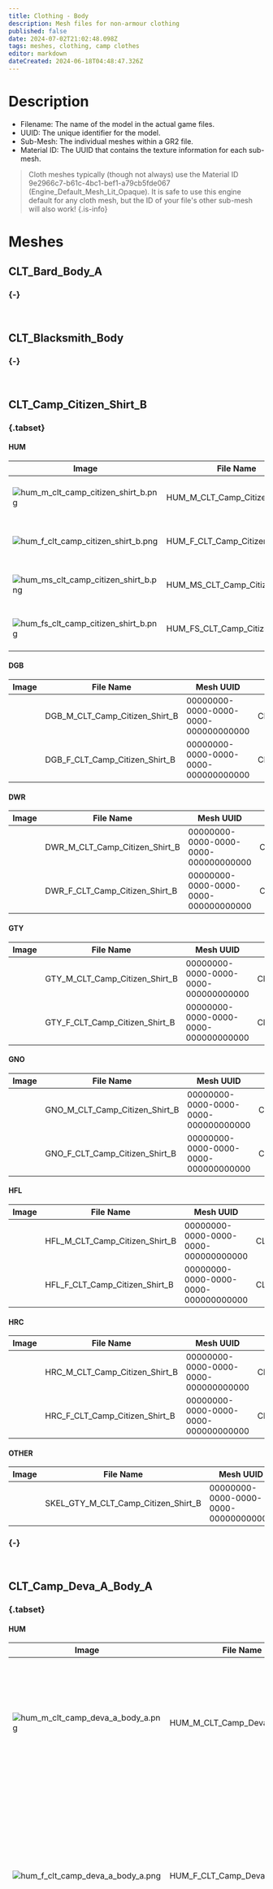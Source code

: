 ```yaml
---
title: Clothing - Body
description: Mesh files for non-armour clothing
published: false
date: 2024-07-02T21:02:48.098Z
tags: meshes, clothing, camp clothes
editor: markdown
dateCreated: 2024-06-18T04:48:47.326Z
---
```


<!--The CSS was initially set so I could override wiki.js's override of max-width, but I don't want it to potentially break. Setting to width allows it to scale down but will still stretch images with a limited height-->

# Description

-   Filename: The name of the model in the actual game files.
-   UUID: The unique identifier for the model.
-   Sub-Mesh: The individual meshes within a GR2 file.
-   Material ID: The UUID that contains the texture information for each sub-mesh.

> Cloth meshes typically (though not always) use the Material ID 9e2966c7-b61c-4bc1-bef1-a79cb5fde067 (Engine\_Default\_Mesh\_Lit\_Opaque). It is safe to use this engine default for any cloth mesh, but the ID of your file's other sub-mesh will also work!
{.is-info}



# Meshes

<div class="meshpage">

## CLT_Bard_Body_A

### {-}

<br>



## CLT_Blacksmith_Body

### {-}

<br>



## CLT_Camp_Citizen_Shirt_B
### {.tabset}

#### HUM<!--CLT_Camp_Citizen_Shirt_B-->
<table> 
      
  <thead>
    <th>Image</th>
    <th>File Name</th>
    <th>Mesh UUID</th>
    <th>Sub-Meshes</th>
    <th>Material ID</th>
	</thead>

  <!--HUM_M-->
  <tr>          
    <td><img src="/armour_meshes/clt_body/hum_m_clt_camp_citizen_shirt_b.png" alt="hum_m_clt_camp_citizen_shirt_b.png"/></td>
    <td>HUM_M_CLT_Camp_Citizen_Shirt_B</td>
    <td>00000000-0000-0000-0000-000000000000</td>
    <td>CLT_Camp_Citizen_Shirt_B_Mesh</td>
    <td>9617d11e-fb8e-1c80-46a0-015fdd86fc07</td>
  </tr>
  <!--HUM_F-->  
  <tr>          
    <td><img src="/armour_meshes/clt_body/hum_m_clt_camp_citizen_shirt_b.png" alt="hum_f_clt_camp_citizen_shirt_b.png"/></td>
    <td>HUM_F_CLT_Camp_Citizen_Shirt_B</td>
    <td>00000000-0000-0000-0000-000000000000</td>
    <td>CLT_Camp_Citizen_Shirt_B_Mesh</td>
    <td>9617d11e-fb8e-1c80-46a0-015fdd86fc07</td>
  </tr>
  <!--HUM_MS-->  
  <tr>          
    <td><img src="/armour_meshes/clt_body/hum_ms_clt_camp_citizen_shirt_b.png" alt="hum_ms_clt_camp_citizen_shirt_b.png"/></td>
    <td>HUM_MS_CLT_Camp_Citizen_Shirt_B</td>
    <td>00000000-0000-0000-0000-000000000000</td>
    <td>CLT_Camp_Citizen_Shirt_B_Mesh</td>
    <td>9617d11e-fb8e-1c80-46a0-015fdd86fc07</td>
  </tr>
  <!--HUM_FS--> 
  <tr>          
    <td><img src="/armour_meshes/clt_body/hum_m_clt_camp_citizen_shirt_b.png" alt="hum_fs_clt_camp_citizen_shirt_b.png"/></td>
    <td>HUM_FS_CLT_Camp_Citizen_Shirt_B</td>
    <td>00000000-0000-0000-0000-000000000000</td>
    <td>CLT_Camp_Citizen_Shirt_B_Mesh</td>
    <td>9617d11e-fb8e-1c80-46a0-015fdd86fc07</td>
  </tr>
    
</table>
             
#### DGB<!--CLT_Camp_Citizen_Shirt_B-->
<table> 
      
  <thead>
    <th>Image</th>
    <th>File Name</th>
    <th>Mesh UUID</th>
    <th>Sub-Meshes</th>
    <th>Material ID</th>
	</thead>

  <!--DGB_M-->
  <tr>          
    <td></td>
    <td>DGB_M_CLT_Camp_Citizen_Shirt_B</td>
    <td>00000000-0000-0000-0000-000000000000</td>
    <td>CLT_Camp_Citizen_Shirt_B_Mesh</td>
    <td>9617d11e-fb8e-1c80-46a0-015fdd86fc07</td>
  </tr>
  <!--DGB_F-->  
  <tr>          
    <td></td>
    <td>DGB_F_CLT_Camp_Citizen_Shirt_B</td>
    <td>00000000-0000-0000-0000-000000000000</td>
    <td>CLT_Camp_Citizen_Shirt_B_Mesh</td>
    <td>9617d11e-fb8e-1c80-46a0-015fdd86fc07</td>
  </tr>
</table>

#### DWR<!--CLT_Camp_Citizen_Shirt_B-->
<table> 
      
  <thead>
    <th>Image</th>
    <th>File Name</th>
    <th>Mesh UUID</th>
    <th>Sub-Meshes</th>
    <th>Material ID</th>
	</thead>

  <!--DWR_M-->
  <tr>          
    <td></td>
    <td>DWR_M_CLT_Camp_Citizen_Shirt_B</td>
    <td>00000000-0000-0000-0000-000000000000</td>
    <td>CLT_Camp_Citizen_Shirt_B_Mesh</td>
    <td>9617d11e-fb8e-1c80-46a0-015fdd86fc07</td>
  </tr>
  <!--DWR_F-->  
  <tr>          
    <td></td>
    <td>DWR_F_CLT_Camp_Citizen_Shirt_B</td>
    <td>00000000-0000-0000-0000-000000000000</td>
    <td>CLT_Camp_Citizen_Shirt_B_Mesh</td>
    <td>9617d11e-fb8e-1c80-46a0-015fdd86fc07</td>
  </tr>
</table>


#### GTY<!--CLT_Camp_Citizen_Shirt_B-->
<table> 
      
  <thead>
    <th>Image</th>
    <th>File Name</th>
    <th>Mesh UUID</th>
    <th>Sub-Meshes</th>
    <th>Material ID</th>
	</thead>

  <!--GTY_M-->
  <tr>          
    <td></td>
    <td>GTY_M_CLT_Camp_Citizen_Shirt_B</td>
    <td>00000000-0000-0000-0000-000000000000</td>
    <td>CLT_Camp_Citizen_Shirt_B_Mesh</td>
    <td>9617d11e-fb8e-1c80-46a0-015fdd86fc07</td>
  </tr>
  <!--GTY_F-->  
  <tr>          
    <td></td>
    <td>GTY_F_CLT_Camp_Citizen_Shirt_B</td>
    <td>00000000-0000-0000-0000-000000000000</td>
    <td>CLT_Camp_Citizen_Shirt_B_Mesh</td>
    <td>9617d11e-fb8e-1c80-46a0-015fdd86fc07</td>
  </tr>
</table>


#### GNO<!--CLT_Camp_Citizen_Shirt_B-->
<table> 
      
  <thead>
    <th>Image</th>
    <th>File Name</th>
    <th>Mesh UUID</th>
    <th>Sub-Meshes</th>
    <th>Material ID</th>
	</thead>

  <!--GNO_M-->
  <tr>          
    <td></td>
    <td>GNO_M_CLT_Camp_Citizen_Shirt_B</td>
    <td>00000000-0000-0000-0000-000000000000</td>
    <td>CLT_Camp_Citizen_Shirt_B_Mesh</td>
    <td>9617d11e-fb8e-1c80-46a0-015fdd86fc07</td>
  </tr>
  <!--GNO_F-->  
  <tr>          
    <td></td>
    <td>GNO_F_CLT_Camp_Citizen_Shirt_B</td>
    <td>00000000-0000-0000-0000-000000000000</td>
    <td>CLT_Camp_Citizen_Shirt_B_Mesh</td>
    <td>9617d11e-fb8e-1c80-46a0-015fdd86fc07</td>
  </tr>
</table>


#### HFL<!--CLT_Camp_Citizen_Shirt_B-->
<table> 
      
  <thead>
    <th>Image</th>
    <th>File Name</th>
    <th>Mesh UUID</th>
    <th>Sub-Meshes</th>
    <th>Material ID</th>
	</thead>

  <!--HFL_M-->
  <tr>          
    <td></td>
    <td>HFL_M_CLT_Camp_Citizen_Shirt_B</td>
    <td>00000000-0000-0000-0000-000000000000</td>
    <td>CLT_Camp_Citizen_Shirt_B_Mesh</td>
    <td>9617d11e-fb8e-1c80-46a0-015fdd86fc07</td>
  </tr>
  <!--HFL_F-->  
  <tr>          
    <td></td>
    <td>HFL_F_CLT_Camp_Citizen_Shirt_B</td>
    <td>00000000-0000-0000-0000-000000000000</td>
    <td>CLT_Camp_Citizen_Shirt_B_Mesh</td>
    <td>9617d11e-fb8e-1c80-46a0-015fdd86fc07</td>
  </tr>
</table>


#### HRC<!--CLT_Camp_Citizen_Shirt_B-->
<table> 
      
  <thead>
    <th>Image</th>
    <th>File Name</th>
    <th>Mesh UUID</th>
    <th>Sub-Meshes</th>
    <th>Material ID</th>
	</thead>

  <!--HRC_M-->
  <tr>          
    <td></td>
    <td>HRC_M_CLT_Camp_Citizen_Shirt_B</td>
    <td>00000000-0000-0000-0000-000000000000</td>
    <td>CLT_Camp_Citizen_Shirt_B_Mesh</td>
    <td>9617d11e-fb8e-1c80-46a0-015fdd86fc07</td>
  </tr>
  <!--HRC_F-->  
  <tr>          
    <td></td>
    <td>HRC_F_CLT_Camp_Citizen_Shirt_B</td>
    <td>00000000-0000-0000-0000-000000000000</td>
    <td>CLT_Camp_Citizen_Shirt_B_Mesh</td>
    <td>9617d11e-fb8e-1c80-46a0-015fdd86fc07</td>
  </tr>
</table>


#### OTHER<!--CLT_Camp_Citizen_Shirt_B SKEL_GTY_M-->
<table> 
      
  <thead>
    <th>Image</th>
    <th>File Name</th>
    <th>Mesh UUID</th>
    <th>Sub-Meshes</th>
    <th>Material ID</th>
	</thead>

  <!--SKEL_GTY_M-->
  <tr>          
    <td></td>
    <td>SKEL_GTY_M_CLT_Camp_Citizen_Shirt_B</td>
    <td>00000000-0000-0000-0000-000000000000</td>
    <td>CLT_Camp_Citizen_Shirt_B_Mesh</td>
    <td>9617d11e-fb8e-1c80-46a0-015fdd86fc07</td>
  </tr>
</table>

### {-}

<br>





## CLT_Camp_Deva_A_Body_A<!--4 rows each-->
  
### {.tabset}

#### HUM<!--CLT_Camp_Deva_A_Body_A-->
<table>
      
  <thead>
    <th>Image</th>
    <th>File Name</th>
    <th>Mesh UUID</th>
    <th>Sub-Meshes</th>
    <th>Material ID</th>
	</thead>
    
  <!--HUM_M-->
  <tr>          
    <td rowspan="3"><img src="/armour_meshes/clt_body/hum_m_clt_camp_deva_a_body_a.png" alt="hum_m_clt_camp_deva_a_body_a.png"/></td>
    <td rowspan="3">HUM_M_CLT_Camp_Deva_A_Body_A</td>
    <td rowspan="3">f9452932-ec9b-6448-09d3-f8accdb45cec</td>
    <td>Camp_Deva_A_Footwear_high_Mesh</td>
    <td>cd7f6edd-729c-c2ec-6ba4-738910c5ffd9</td>
  </tr>
  <tr>          
		<!--image cont-->
    <!--filename cont-->
    <!--uuid cont-->
    <td>CLT_Camp_Deva_A_Bracers_Mesh</td>
    <td>2c53a57f-e7ed-dac7-eb36-a6b48e07bdbc</td>
  </tr>
  <tr>          
		<!--image cont-->
    <!--filename cont-->
    <!--uuid cont-->
    <td>CLT_Camp_Deva_A_Body_Mesh</td>
    <td>77f48081-3725-0fa5-c151-a1281853a1c0</td>
  </tr>

  
  
  <!--HUM_F-->
  <tr>          
    <td rowspan="4"><img src="/armour_meshes/clt_body/hum_f_clt_camp_deva_a_body_a.png" alt="hum_f_clt_camp_deva_a_body_a.png"/></td>
    <td rowspan="4">HUM_F_CLT_Camp_Deva_A_Body_A</td>
    <td rowspan="4">dc75dded-74b2-1b63-5ed4-8cfaacbaf80a</td>
    <td>ARM_Nightsong_A_Body_Mesh</td>
    <td>ed07cfa8-6e5b-ff91-9151-849c3311cd60</td>
  </tr>
  <tr>          
		<!--image cont-->
    <!--filename cont-->
    <!--uuid cont-->
    <td>CLT_Camp_Deva_A_Bracers_Mesh</td>
    <td>2c53a57f-e7ed-dac7-eb36-a6b48e07bdbc</td>
  </tr>
  <tr>          
		<!--image cont-->
    <!--filename cont-->
    <!--uuid cont-->
    <td>Camp_Deva_A_Footwear_high_Mesh</td>
    <td>cd7f6edd-729c-c2ec-6ba4-738910c5ffd9</td>
  </tr>
  <tr>          
		<!--image cont-->
    <!--filename cont-->
    <!--uuid cont-->
    <td>CLT_Camp_Deva_A_Body_Mesh</td>
    <td>77f48081-3725-0fa5-c151-a1281853a1c0</td>
  </tr>

  
  <!--HUM_MS-->
  <tr>          
    <td rowspan="3"><img src="/armour_meshes/clt_body/hum_ms_clt_camp_deva_a_body_a.png" alt="hum_ms_clt_camp_deva_a_body_a.png"/></td>
    <td rowspan="3">HUM_MS_CLT_Camp_Deva_A_Body_A</td>
    <td rowspan="3">bc01b379-37bf-0433-609b-27511beb8142</td>
    <td>Camp_Deva_A_Footwear_high_Mesh</td>
    <td>cd7f6edd-729c-c2ec-6ba4-738910c5ffd9</td>
  </tr>
  <tr>          
		<!--image cont-->
    <!--filename cont-->
    <!--uuid cont-->
    <td>CLT_Camp_Deva_A_Bracers_Mesh</td>
    <td>2c53a57f-e7ed-dac7-eb36-a6b48e07bdbc</td>
  </tr>
  <tr>          
		<!--image cont-->
    <!--filename cont-->
    <!--uuid cont-->
    <td>CLT_Camp_Deva_A_Body_Mesh</td>
    <td>77f48081-3725-0fa5-c151-a1281853a1c0</td>
  </tr>

  
  
  <!--HUM_FS-->
  <tr>          
    <td rowspan="4"><img src="/armour_meshes/clt_body/hum_fs_clt_camp_deva_a_body_a.png" alt="hum_fs_clt_camp_deva_a_body_a.png"/></td>
    <td rowspan="4">HUM_FS_CLT_Camp_Deva_A_Body_A</td>
    <td rowspan="4">6ab5bb28-e639-3580-038b-8d43a85487de</td>
    <td>ARM_Nightsong_A_Body_Mesh</td>
    <td>ed07cfa8-6e5b-ff91-9151-849c3311cd60</td>
  </tr>
  <tr>          
		<!--image cont-->
    <!--filename cont-->
    <!--uuid cont-->
    <td>CLT_Camp_Deva_A_Bracers_Mesh</td>
    <td>2c53a57f-e7ed-dac7-eb36-a6b48e07bdbc</td>
  </tr>
  <tr>          
		<!--image cont-->
    <!--filename cont-->
    <!--uuid cont-->
    <td>Camp_Deva_A_Footwear_high_Mesh</td>
    <td>cd7f6edd-729c-c2ec-6ba4-738910c5ffd9</td>
  </tr>
  <tr>          
		<!--image cont-->
    <!--filename cont-->
    <!--uuid cont-->
    <td>CLT_Camp_Deva_A_Body_Mesh</td>
    <td>77f48081-3725-0fa5-c151-a1281853a1c0</td>
  </tr>


</table>

#### DGB<!--CLT_Camp_Deva_A_Body_A-->
<table>
      
  <thead>
    <th>Image</th>
    <th>File Name</th>
    <th>Mesh UUID</th>
    <th>Sub-Meshes</th>
    <th>Material ID</th>
	</thead>
        
  <!--DGB_M-->
  <tr>          
    <td rowspan="3"><img src="/armour_meshes/clt_body/dgb_f_clt_camp_deva_a_body_a.png" alt="dgb_f_clt_camp_deva_a_body_a.png"/></td>
    <td rowspan="3">DGB_M_CLT_Camp_Deva_A_Body_A</td>
    <td rowspan="3">00000000-0000-0000-0000-000000000000</td>
    <td>Camp_Deva_A_Footwear_high_Mesh</td>
    <td>cd7f6edd-729c-c2ec-6ba4-738910c5ffd9</td>
  </tr>
  <tr>          
		<!--image cont-->
    <!--filename cont-->
    <!--uuid cont-->
    <td>CLT_Camp_Deva_A_Bracers_Mesh</td>
    <td>2c53a57f-e7ed-dac7-eb36-a6b48e07bdbc</td>
  </tr>
  <tr>          
		<!--image cont-->
    <!--filename cont-->
    <!--uuid cont-->
    <td>CLT_Camp_Deva_A_Body_Mesh</td>
    <td>77f48081-3725-0fa5-c151-a1281853a1c0</td>
  </tr>
  
  <!--DGB_F-->
  <tr>          
    <td rowspan="3"><img src="/armour_meshes/clt_body/dgb_f_clt_camp_deva_a_body_a.png" alt="dgb_f_clt_camp_deva_a_body_a.png"/></td>
    <td rowspan="3">DGB_F_CLT_Camp_Deva_A_Body_A</td>
    <td rowspan="3">00000000-0000-0000-0000-000000000000</td>
    <td>Camp_Deva_A_Footwear_high_Mesh</td>
    <td>cd7f6edd-729c-c2ec-6ba4-738910c5ffd9</td>
  </tr>
  <tr>          
		<!--image cont-->
    <!--filename cont-->
    <!--uuid cont-->
    <td>CLT_Camp_Deva_A_Bracers_Mesh</td>
    <td>2c53a57f-e7ed-dac7-eb36-a6b48e07bdbc</td>
  </tr>
  <tr>          
		<!--image cont-->
    <!--filename cont-->
    <!--uuid cont-->
    <td>CLT_Camp_Deva_A_Body_Mesh</td>
    <td>77f48081-3725-0fa5-c151-a1281853a1c0</td>
  </tr>
  
  
</table>

#### DWR<!--CLT_Camp_Deva_A_Body_A-->
<table>
      
  <thead>
    <th>Image</th>
    <th>File Name</th>
    <th>Mesh UUID</th>
    <th>Sub-Meshes</th>
    <th>Material ID</th>
	</thead>
    
  <!--DWR_M-->
  <tr>          
    <td rowspan="3"><img src="/armour_meshes/clt_body/dwr_m_clt_camp_deva_a_body_a.png" alt="dwr_m_clt_camp_deva_a_body_a.png"/></td>
    <td rowspan="3">DWR_M_CLT_Camp_Deva_A_Body_A</td>
    <td rowspan="3">00000000-0000-0000-0000-000000000000</td>
    <td>Camp_Deva_A_Footwear_high_Mesh</td>
    <td>cd7f6edd-729c-c2ec-6ba4-738910c5ffd9</td>
  </tr>
  <tr>          
		<!--image cont-->
    <!--filename cont-->
    <!--uuid cont-->
    <td>CLT_Camp_Deva_A_Bracers_Mesh</td>
    <td>2c53a57f-e7ed-dac7-eb36-a6b48e07bdbc</td>
  </tr>
  <tr>          
		<!--image cont-->
    <!--filename cont-->
    <!--uuid cont-->
    <td>CLT_Camp_Deva_A_Body_Mesh</td>
    <td>77f48081-3725-0fa5-c151-a1281853a1c0</td>
  </tr>

  
  
  <!--DWR_F-->
  <tr>          
    <td rowspan="4"><img src="/armour_meshes/clt_body/dwr_f_clt_camp_deva_a_body_a.png" alt="dwr_f_clt_camp_deva_a_body_a.png"/></td>
    <td rowspan="4">DWR_F_CLT_Camp_Deva_A_Body_A</td>
    <td rowspan="4">00000000-0000-0000-0000-000000000000</td>
    <td>ARM_Nightsong_A_Body_Mesh</td>
    <td>ed07cfa8-6e5b-ff91-9151-849c3311cd60</td>
  </tr>
  <tr>          
		<!--image cont-->
    <!--filename cont-->
    <!--uuid cont-->
    <td>CLT_Camp_Deva_A_Bracers_Mesh</td>
    <td>2c53a57f-e7ed-dac7-eb36-a6b48e07bdbc</td>
  </tr>
  <tr>          
		<!--image cont-->
    <!--filename cont-->
    <!--uuid cont-->
    <td>Camp_Deva_A_Footwear_high_Mesh</td>
    <td>cd7f6edd-729c-c2ec-6ba4-738910c5ffd9</td>
  </tr>
  <tr>          
		<!--image cont-->
    <!--filename cont-->
    <!--uuid cont-->
    <td>CLT_Camp_Deva_A_Body_Mesh</td>
    <td>77f48081-3725-0fa5-c151-a1281853a1c0</td>
  </tr>
</table>

#### GTY<!--CLT_Camp_Deva_A_Body_A-->
<table>
      
  <thead>
    <th>Image</th>
    <th>File Name</th>
    <th>Mesh UUID</th>
    <th>Sub-Meshes</th>
    <th>Material ID</th>
	</thead>
    
  <!--GTY_M-->
  <tr>          
    <td rowspan="3"><img src="/armour_meshes/clt_body/gty_m_clt_camp_deva_a_body_a.png" alt="gty_m_clt_camp_deva_a_body_a.png"/></td>
    <td rowspan="3">GTY_M_CLT_Camp_Deva_A_Body_A</td>
    <td rowspan="3">00000000-0000-0000-0000-000000000000</td>
    <td>Camp_Deva_A_Footwear_high_Mesh</td>
    <td>cd7f6edd-729c-c2ec-6ba4-738910c5ffd9</td>
  </tr>
  <tr>          
		<!--image cont-->
    <!--filename cont-->
    <!--uuid cont-->
    <td>CLT_Camp_Deva_A_Bracers_Mesh</td>
    <td>2c53a57f-e7ed-dac7-eb36-a6b48e07bdbc</td>
  </tr>
  <tr>          
		<!--image cont-->
    <!--filename cont-->
    <!--uuid cont-->
    <td>CLT_Camp_Deva_A_Body_Mesh</td>
    <td>77f48081-3725-0fa5-c151-a1281853a1c0</td>
  </tr>

  
  
  <!--GTY_F-->
  <tr>          
    <td rowspan="4"><img src="/armour_meshes/clt_body/gty_f_clt_camp_deva_a_body_a.png" alt="gty_f_clt_camp_deva_a_body_a.png"/></td>
    <td rowspan="4">GTY_F_CLT_Camp_Deva_A_Body_A</td>
    <td rowspan="4">00000000-0000-0000-0000-000000000000</td>
    <td>ARM_Nightsong_A_Body_Mesh</td>
    <td>ed07cfa8-6e5b-ff91-9151-849c3311cd60</td>
  </tr>
  <tr>          
		<!--image cont-->
    <!--filename cont-->
    <!--uuid cont-->
    <td>CLT_Camp_Deva_A_Bracers_Mesh</td>
    <td>2c53a57f-e7ed-dac7-eb36-a6b48e07bdbc</td>
  </tr>
  <tr>          
		<!--image cont-->
    <!--filename cont-->
    <!--uuid cont-->
    <td>Camp_Deva_A_Footwear_high_Mesh</td>
    <td>cd7f6edd-729c-c2ec-6ba4-738910c5ffd9</td>
  </tr>
  <tr>          
		<!--image cont-->
    <!--filename cont-->
    <!--uuid cont-->
    <td>CLT_Camp_Deva_A_Body_Mesh</td>
    <td>77f48081-3725-0fa5-c151-a1281853a1c0</td>
  </tr>
</table>

#### GNO<!--CLT_Camp_Deva_A_Body_A-->
<table>
      
  <thead>
    <th>Image</th>
    <th>File Name</th>
    <th>Mesh UUID</th>
    <th>Sub-Meshes</th>
    <th>Material ID</th>
	</thead>
    
  <!--GNO_M-->
  <tr>          
    <td rowspan="3"><img src="/armour_meshes/clt_body/gno_m_clt_camp_deva_a_body_a.png" alt="gno_m_clt_camp_deva_a_body_a.png"/></td>
    <td rowspan="3">GNO_M_CLT_Camp_Deva_A_Body_A</td>
    <td rowspan="3">00000000-0000-0000-0000-000000000000</td>
    <td>Camp_Deva_A_Footwear_high_Mesh</td>
    <td>cd7f6edd-729c-c2ec-6ba4-738910c5ffd9</td>
  </tr>
  <tr>          
		<!--image cont-->
    <!--filename cont-->
    <!--uuid cont-->
    <td>CLT_Camp_Deva_A_Bracers_Mesh</td>
    <td>2c53a57f-e7ed-dac7-eb36-a6b48e07bdbc</td>
  </tr>
  <tr>          
		<!--image cont-->
    <!--filename cont-->
    <!--uuid cont-->
    <td>CLT_Camp_Deva_A_Body_Mesh</td>
    <td>77f48081-3725-0fa5-c151-a1281853a1c0</td>
  </tr>

  
  
  <!--GNO_F-->
  <tr>          
    <td rowspan="4"><img src="/armour_meshes/clt_body/gno_f_clt_camp_deva_a_body_a.png" alt="gno_f_clt_camp_deva_a_body_a.png"/></td>
    <td rowspan="4">GNO_F_CLT_Camp_Deva_A_Body_A</td>
    <td rowspan="4">00000000-0000-0000-0000-000000000000</td>
    <td>ARM_Nightsong_A_Body_Mesh</td>
    <td>ed07cfa8-6e5b-ff91-9151-849c3311cd60</td>
  </tr>
  <tr>          
		<!--image cont-->
    <!--filename cont-->
    <!--uuid cont-->
    <td>CLT_Camp_Deva_A_Bracers_Mesh</td>
    <td>2c53a57f-e7ed-dac7-eb36-a6b48e07bdbc</td>
  </tr>
  <tr>          
		<!--image cont-->
    <!--filename cont-->
    <!--uuid cont-->
    <td>Camp_Deva_A_Footwear_high_Mesh</td>
    <td>cd7f6edd-729c-c2ec-6ba4-738910c5ffd9</td>
  </tr>
  <tr>          
		<!--image cont-->
    <!--filename cont-->
    <!--uuid cont-->
    <td>CLT_Camp_Deva_A_Body_Mesh</td>
    <td>77f48081-3725-0fa5-c151-a1281853a1c0</td>
  </tr>
</table>

#### HFL<!--CLT_Camp_Deva_A_Body_A-->
<table>
      
  <thead>
    <th>Image</th>
    <th>File Name</th>
    <th>Mesh UUID</th>
    <th>Sub-Meshes</th>
    <th>Material ID</th>
	</thead>
    
  <!--HFL_M-->
  <tr>          
    <td rowspan="3"><img src="/armour_meshes/clt_body/hfl_m_clt_camp_deva_a_body_a.png" alt="hfl_m_clt_camp_deva_a_body_a.png"/></td>
    <td rowspan="3">HFL_M_CLT_Camp_Deva_A_Body_A</td>
    <td rowspan="3">00000000-0000-0000-0000-000000000000</td>
    <td>Camp_Deva_A_Footwear_high_Mesh</td>
    <td>cd7f6edd-729c-c2ec-6ba4-738910c5ffd9</td>
  </tr>
  <tr>          
		<!--image cont-->
    <!--filename cont-->
    <!--uuid cont-->
    <td>CLT_Camp_Deva_A_Bracers_Mesh</td>
    <td>2c53a57f-e7ed-dac7-eb36-a6b48e07bdbc</td>
  </tr>
  <tr>          
		<!--image cont-->
    <!--filename cont-->
    <!--uuid cont-->
    <td>CLT_Camp_Deva_A_Body_Mesh</td>
    <td>77f48081-3725-0fa5-c151-a1281853a1c0</td>
  </tr>

  
  
  <!--HFL_F-->
  <tr>          
    <td rowspan="4"><img src="/armour_meshes/clt_body/hfl_f_clt_camp_deva_a_body_a.png" alt="hfl_f_clt_camp_deva_a_body_a.png"/></td>
    <td rowspan="4">HFL_F_CLT_Camp_Deva_A_Body_A</td>
    <td rowspan="4">00000000-0000-0000-0000-000000000000</td>
    <td>ARM_Nightsong_A_Body_Mesh</td>
    <td>ed07cfa8-6e5b-ff91-9151-849c3311cd60</td>
  </tr>
  <tr>          
		<!--image cont-->
    <!--filename cont-->
    <!--uuid cont-->
    <td>CLT_Camp_Deva_A_Bracers_Mesh</td>
    <td>2c53a57f-e7ed-dac7-eb36-a6b48e07bdbc</td>
  </tr>
  <tr>          
		<!--image cont-->
    <!--filename cont-->
    <!--uuid cont-->
    <td>Camp_Deva_A_Footwear_high_Mesh</td>
    <td>cd7f6edd-729c-c2ec-6ba4-738910c5ffd9</td>
  </tr>
  <tr>          
		<!--image cont-->
    <!--filename cont-->
    <!--uuid cont-->
    <td>CLT_Camp_Deva_A_Body_Mesh</td>
    <td>77f48081-3725-0fa5-c151-a1281853a1c0</td>
  </tr>
</table>

#### HRC<!--CLT_Camp_Deva_A_Body_A-->
<table>
      
  <thead>
    <th>Image</th>
    <th>File Name</th>
    <th>Mesh UUID</th>
    <th>Sub-Meshes</th>
    <th>Material ID</th>
	</thead>
    
  <!--HRC_M-->
  <tr>          
    <td rowspan="3"><img src="/armour_meshes/clt_body/hrc_m_clt_camp_deva_a_body_a.png" alt="hrc_m_clt_camp_deva_a_body_a.png"/></td>
    <td rowspan="3">HRC_M_CLT_Camp_Deva_A_Body_A</td>
    <td rowspan="3">00000000-0000-0000-0000-000000000000</td>
    <td>Camp_Deva_A_Footwear_high_Mesh</td>
    <td>cd7f6edd-729c-c2ec-6ba4-738910c5ffd9</td>
  </tr>
  <tr>          
		<!--image cont-->
    <!--filename cont-->
    <!--uuid cont-->
    <td>CLT_Camp_Deva_A_Bracers_Mesh</td>
    <td>2c53a57f-e7ed-dac7-eb36-a6b48e07bdbc</td>
  </tr>
  <tr>          
		<!--image cont-->
    <!--filename cont-->
    <!--uuid cont-->
    <td>CLT_Camp_Deva_A_Body_Mesh</td>
    <td>77f48081-3725-0fa5-c151-a1281853a1c0</td>
  </tr>

  
  
  <!--HRC_F-->
  <tr>          
    <td rowspan="4"><img src="/armour_meshes/clt_body/dwr_f_clt_camp_deva_a_body_a.png" alt="dwr_f_clt_camp_deva_a_body_a.png"/></td>
    <td rowspan="4">HRC_F_CLT_Camp_Deva_A_Body_A</td>
    <td rowspan="4">00000000-0000-0000-0000-000000000000</td>
    <td>ARM_Nightsong_A_Body_Mesh</td>
    <td>ed07cfa8-6e5b-ff91-9151-849c3311cd60</td>
  </tr>
  <tr>          
		<!--image cont-->
    <!--filename cont-->
    <!--uuid cont-->
    <td>CLT_Camp_Deva_A_Bracers_Mesh</td>
    <td>2c53a57f-e7ed-dac7-eb36-a6b48e07bdbc</td>
  </tr>
  <tr>          
		<!--image cont-->
    <!--filename cont-->
    <!--uuid cont-->
    <td>Camp_Deva_A_Footwear_high_Mesh</td>
    <td>cd7f6edd-729c-c2ec-6ba4-738910c5ffd9</td>
  </tr>
  <tr>          
		<!--image cont-->
    <!--filename cont-->
    <!--uuid cont-->
    <td>CLT_Camp_Deva_A_Body_Mesh</td>
    <td>77f48081-3725-0fa5-c151-a1281853a1c0</td>
  </tr>
</table>


### {-}

<br>





## CLT_Camp_Halsin_Body<!--1 row each-->
### {.tabset}

#### HUM<!--CLT_Camp_Halsin_Body-->
<table> 
      
  <thead>
    <th>Image</th>
    <th>File Name</th>
    <th>Mesh UUID</th>
    <th>Sub-Meshes</th>
    <th>Material ID</th>
	</thead>

  <!--HUM_M-->
  <tr>          
    <td></td>
    <td></td>
    <td></td>
    <td></td>
    <td></td>
  </tr>
  <!--HUM_F-->  
  <tr>          
    <td></td>
    <td></td>
    <td></td>
    <td></td>
    <td></td>
  </tr>
  <!--HUM_MS-->  
  <tr>          
    <td></td>
    <td></td>
    <td></td>
    <td></td>
    <td></td>
  </tr>
  <!--HUM_FS--> 
  <tr>          
    <td></td>
    <td></td>
    <td></td>
    <td></td>
    <td></td>
  </tr>
    
</table>

#### DGB<!--CLT_Camp_Halsin_Body-->
#### DWR<!--CLT_Camp_Halsin_Body-->
#### GTY<!--CLT_Camp_Halsin_Body-->
#### GNO<!--CLT_Camp_Halsin_Body-->
#### HFL<!--CLT_Camp_Halsin_Body-->

### {-}

<br>





## CLT_Camp_Jaheira_Body_A<!--1 row each-->
### {.tabset}

#### HUM<!--CLT_Camp_Jaheira_Body_A-->
<table> 
      
  <thead>
    <th>Image</th>
    <th>File Name</th>
    <th>Mesh UUID</th>
    <th>Sub-Meshes</th>
    <th>Material ID</th>
	</thead>

  <!--HUM_M-->
  <tr>          
    <td></td>
    <td></td>
    <td></td>
    <td></td>
    <td></td>
  </tr>
  <!--HUM_F-->  
  <tr>          
    <td></td>
    <td></td>
    <td></td>
    <td></td>
    <td></td>
  </tr>
  <!--HUM_MS-->  
  <tr>          
    <td></td>
    <td></td>
    <td></td>
    <td></td>
    <td></td>
  </tr>
  <!--HUM_FS--> 
  <tr>          
    <td></td>
    <td></td>
    <td></td>
    <td></td>
    <td></td>
  </tr>
    
</table>

#### DGB<!--CLT_Camp_Jaheira_Body_A-->
#### DWR<!--CLT_Camp_Jaheira_Body_A-->
#### GTY<!--CLT_Camp_Jaheira_Body_A-->
#### GNO<!--CLT_Camp_Jaheira_Body_A-->
#### HFL<!--CLT_Camp_Jaheira_Body_A-->

### {-}


<br>





## CLT_Camp_Karlach_Bra<!--1 row each-->
### {.tabset}

#### HUM<!--CLT_Camp_Karlach_Bra F only-->
<table> 
      
  <thead>
    <th>Image</th>
    <th>File Name</th>
    <th>Mesh UUID</th>
    <th>Sub-Meshes</th>
    <th>Material ID</th>
	</thead>

  <!--HUM_F-->
  <tr>          
    <td></td>
    <td></td>
    <td></td>
    <td></td>
    <td></td>
  </tr>
    
</table>

#### DWR<!--CLT_Camp_Karlach_Bra-->
#### GTY<!--CLT_Camp_Karlach_Bra-->
#### GNO<!--CLT_Camp_Karlach_Bra-->
#### HFL<!--CLT_Camp_Karlach_Bra-->
#### HRC<!--CLT_Camp_Karlach_Bra-->
#### TIF<!--CLT_Camp_Karlach_Bra FS only-->

### {-}
  
<br>





## CLT_Camp_Minsc_Body_Ragged<!--1 row each-->
### {.tabset}

#### HUM<!--CLT_Camp_Minsc_Body_Ragged-->
<table> 
      
  <thead>
    <th>Image</th>
    <th>File Name</th>
    <th>Mesh UUID</th>
    <th>Sub-Meshes</th>
    <th>Material ID</th>
	</thead>

  <!--HUM_M-->
  <tr>          
    <td></td>
    <td></td>
    <td></td>
    <td></td>
    <td></td>
  </tr>
  <!--HUM_F-->  
  <tr>          
    <td></td>
    <td></td>
    <td></td>
    <td></td>
    <td></td>
  </tr>
  <!--HUM_MS-->  
  <tr>          
    <td></td>
    <td></td>
    <td></td>
    <td></td>
    <td></td>
  </tr>
  <!--HUM_FS--> 
  <tr>          
    <td></td>
    <td></td>
    <td></td>
    <td></td>
    <td></td>
  </tr>
    
</table>

#### DGB<!--CLT_Camp_Minsc_Body_Ragged-->
#### DWR<!--CLT_Camp_Minsc_Body_Ragged-->
#### GTY<!--CLT_Camp_Minsc_Body_Ragged-->
#### GNO<!--CLT_Camp_Minsc_Body_Ragged-->
#### HFL<!--CLT_Camp_Minsc_Body_Ragged-->
#### HRC<!--CLT_Camp_Minsc_Body_Ragged-->

### {-}
  
<br>





## CLT_Camp_Outfit_Astarion_Body<!--1 row each-->
### {.tabset}

#### HUM<!--CLT_Camp_Outfit_Astarion_Body-->
<table> 
      
  <thead>
    <th>Image</th>
    <th>File Name</th>
    <th>Mesh UUID</th>
    <th>Sub-Meshes</th>
    <th>Material ID</th>
	</thead>

  <!--HUM_M-->
  <tr>          
    <td></td>
    <td></td>
    <td></td>
    <td></td>
    <td></td>
  </tr>
  <!--HUM_F-->  
  <tr>          
    <td></td>
    <td></td>
    <td></td>
    <td></td>
    <td></td>
  </tr>
  <!--HUM_MS-->  
  <tr>          
    <td></td>
    <td></td>
    <td></td>
    <td></td>
    <td></td>
  </tr>
  <!--HUM_FS--> 
  <tr>          
    <td></td>
    <td></td>
    <td></td>
    <td></td>
    <td></td>
  </tr>
    
</table>

#### DGB<!--CLT_Camp_Outfit_Astarion_Body-->
#### DWR<!--CLT_Camp_Outfit_Astarion_Body-->
#### GTY<!--CLT_Camp_Outfit_Astarion_Body-->
#### GNO<!--CLT_Camp_Outfit_Astarion_Body-->
#### HFL<!--CLT_Camp_Outfit_Astarion_Body-->

### {-}
  
<br>
  
  
  
## CLT_Camp_Shar_Body


### {-}
  
<br>


  
  
## CLT_Camp_Shirt_A<!--5 rows each-->
### {.tabset}

#### HUM<!--CLT_Camp_Shirt_A-->
<table>
      
  <thead>
    <th>Image</th>
    <th>File Name</th>
    <th>Mesh UUID</th>
    <th>Sub-Meshes</th>
    <th>Material ID</th>
	</thead>
    
  <!--HUM_M-->
  <tr>          
    <td rowspan="5">image</td>
    <td rowspan="5"></td>
    <td rowspan="5"></td>
    <td></td>
    <td></td>
  </tr>
  <tr>          
		<!--image cont-->
    <!--filename cont-->
    <!--uuid cont-->
    <td></td>
    <td></td>
  </tr>
  <tr>          
		<!--image cont-->
    <!--filename cont-->
    <!--uuid cont-->
    <td></td>
    <td></td>
  </tr>
  <tr>          
		<!--image cont-->
    <!--filename cont-->
    <!--uuid cont-->
    <td></td>
    <td></td>
  </tr>
  <tr>          
		<!--image cont-->
    <!--filename cont-->
    <!--uuid cont-->
    <td></td>
    <td></td>
  </tr>
  
  
  <!--HUM_F-->
  <tr>          
    <td rowspan="5">image</td>
    <td rowspan="5"></td>
    <td rowspan="5"></td>
    <td></td>
    <td></td>
  </tr>
  <tr>          
		<!--image cont-->
    <!--filename cont-->
    <!--uuid cont-->
    <td></td>
    <td></td>
  </tr>
  <tr>          
		<!--image cont-->
    <!--filename cont-->
    <!--uuid cont-->
    <td></td>
    <td></td>
  </tr>
  <tr>          
		<!--image cont-->
    <!--filename cont-->
    <!--uuid cont-->
    <td></td>
    <td></td>
  </tr>
  <tr>          
		<!--image cont-->
    <!--filename cont-->
    <!--uuid cont-->
    <td></td>
    <td></td>
  </tr>
  
  
  
  <!--HUM_MS-->
  <tr>          
    <td rowspan="5">image</td>
    <td rowspan="5"></td>
    <td rowspan="5"></td>
    <td></td>
    <td></td>
  </tr>
  <tr>          
		<!--image cont-->
    <!--filename cont-->
    <!--uuid cont-->
    <td></td>
    <td></td>
  </tr>
  <tr>          
		<!--image cont-->
    <!--filename cont-->
    <!--uuid cont-->
    <td></td>
    <td></td>
  </tr>
  <tr>          
		<!--image cont-->
    <!--filename cont-->
    <!--uuid cont-->
    <td></td>
    <td></td>
  </tr>
  <tr>          
		<!--image cont-->
    <!--filename cont-->
    <!--uuid cont-->
    <td></td>
    <td></td>
  </tr>
  
  
  
  <!--HUM_FS-->
  <tr>          
    <td rowspan="5">image</td>
    <td rowspan="5"></td>
    <td rowspan="5"></td>
    <td></td>
    <td></td>
  </tr>
  <tr>          
		<!--image cont-->
    <!--filename cont-->
    <!--uuid cont-->
    <td></td>
    <td></td>
  </tr>
  <tr>          
		<!--image cont-->
    <!--filename cont-->
    <!--uuid cont-->
    <td></td>
    <td></td>
  </tr>
  <tr>          
		<!--image cont-->
    <!--filename cont-->
    <!--uuid cont-->
    <td></td>
    <td></td>
  </tr>
  <tr>          
		<!--image cont-->
    <!--filename cont-->
    <!--uuid cont-->
    <td></td>
    <td></td>
  </tr>
  
</table>

#### DGB<!--CLT_Camp_Shirt_A-->
#### DWR<!--CLT_Camp_Shirt_A-->
#### GTY<!--CLT_Camp_Shirt_A-->
#### GNO<!--CLT_Camp_Shirt_A-->
#### HFL<!--CLT_Camp_Shirt_A-->
#### HRC<!--CLT_Camp_Shirt_A-->

### {-}
  
  <br>
  
  
  
  
  
## CLT_Daisy_Dress_A<!--1 row each-->
### {.tabset}

#### HUM<!--CLT_Daisy_Dress_A-->
<table> 
      
  <thead>
    <th>Image</th>
    <th>File Name</th>
    <th>Mesh UUID</th>
    <th>Sub-Meshes</th>
    <th>Material ID</th>
	</thead>

  <!--HUM_M-->
  <tr>          
    <td></td>
    <td></td>
    <td></td>
    <td></td>
    <td></td>
  </tr>
  <!--HUM_F-->  
  <tr>          
    <td></td>
    <td></td>
    <td></td>
    <td></td>
    <td></td>
  </tr>
  <!--HUM_MS-->  
  <tr>          
    <td></td>
    <td></td>
    <td></td>
    <td></td>
    <td></td>
  </tr>
  <!--HUM_FS--> 
  <tr>          
    <td></td>
    <td></td>
    <td></td>
    <td></td>
    <td></td>
  </tr>
    
</table>

#### DGB<!--CLT_Daisy_Dress_A-->
#### DWR<!--CLT_Daisy_Dress_A-->
#### GTY<!--CLT_Daisy_Dress_A-->
#### GNO<!--CLT_Daisy_Dress_A-->
#### HFL<!--CLT_Daisy_Dress_A-->
#### TIF<!--CLT_Daisy_Dress_A TIF_F-->

### {-}
  
  <br>
  
  
  
  
  
## CLT_Doublet_A<!--1 row each-->
### {.tabset}

#### HUM<!--CLT_Doublet_A no FS-->
<table> 
      
  <thead>
    <th>Image</th>
    <th>File Name</th>
    <th>Mesh UUID</th>
    <th>Sub-Meshes</th>
    <th>Material ID</th>
	</thead>

  <!--HUM_M-->
  <tr>          
    <td></td>
    <td></td>
    <td></td>
    <td></td>
    <td></td>
  </tr>
  <!--HUM_F-->  
  <tr>          
    <td></td>
    <td></td>
    <td></td>
    <td></td>
    <td></td>
  </tr>
  <!--HUM_MS-->  
  <tr>          
    <td></td>
    <td></td>
    <td></td>
    <td></td>
    <td></td>
  </tr>
    
</table>

#### DWR<!--CLT_Doublet_A-->
#### GTY<!--CLT_Doublet_A-->
#### GNO<!--CLT_Doublet_A-->
#### HFL<!--CLT_Doublet_A-->


  
  <br>
  
  
  
  
  
## CLT_Doublet_Rich_A<!--2 rows each-->
### {.tabset}

#### HUM<!--CLT_Doublet_Rich_A-->

<table>
      
  <thead>
    <th>Image</th>
    <th>File Name</th>
    <th>Mesh UUID</th>
    <th>Sub-Meshes</th>
    <th>Material ID</th>
	</thead>
    
  <!--HUM_M-->     
  <tr>          
    <td rowspan="2">image</td>
    <td rowspan="2"></td>
    <td rowspan="2"></td>
    <td></td>
    <td></td>
  </tr>
  <tr>          
		<!--image cont-->
    <!--filename cont-->
    <!--uuid cont-->
    <td></td>
    <td></td>
  </tr>

   
  <!--HUM_F-->
  <tr>          
    <td rowspan="2">image</td>
    <td rowspan="2"></td>
    <td rowspan="2"></td>
    <td></td>
    <td></td>
  </tr>
  <tr>          
		<!--image cont-->
    <!--filename cont-->
    <!--uuid cont-->
    <td></td>
    <td></td>
  </tr>
  
  <!--HUM_MS-->
  <tr>          
  <tr>          
    <td rowspan="2">image</td>
    <td rowspan="2"></td>
    <td rowspan="2"></td>
    <td></td>
    <td></td>
  </tr>
  <tr>          
		<!--image cont-->
    <!--filename cont-->
    <!--uuid cont-->
    <td></td>
    <td></td>
  </tr>

   
  <!--HUM_FS-->
  <tr>          
    <td rowspan="2">image</td>
    <td rowspan="2"></td>
    <td rowspan="2"></td>
    <td></td>
    <td></td>
  </tr>
  <tr>          
		<!--image cont-->
    <!--filename cont-->
    <!--uuid cont-->
    <td></td>
    <td></td>
  </tr>

</table>

#### DGB<!--CLT_Doublet_Rich_A-->
#### DWR<!--CLT_Doublet_Rich_A-->
#### GTY<!--CLT_Doublet_Rich_A-->
#### GNO<!--CLT_Doublet_Rich_A-->
#### HFL<!--CLT_Doublet_Rich_A-->

### {-}
  
  <br>
  
  
  
  
  
## CLT_Doublet_Rich_B_Twitch<!--M only--><!--1 row each-->
### {.tabset}

#### HUM<!--CLT_Doublet_Rich_B_Twitch-->
<table> 
      
  <thead>
    <th>Image</th>
    <th>File Name</th>
    <th>Mesh UUID</th>
    <th>Sub-Meshes</th>
    <th>Material ID</th>
	</thead>

  <!--HUM_M-->
  <tr>          
    <td></td>
    <td></td>
    <td></td>
    <td></td>
    <td></td>
  </tr>
  <!--HUM_MS-->  
  <tr>          
    <td></td>
    <td></td>
    <td></td>
    <td></td>
    <td></td>
  </tr>
    
</table>

#### DGB<!--CLT_Doublet_Rich_B_Twitch-->
#### DWR<!--CLT_Doublet_Rich_B_Twitch-->
#### GTY<!--CLT_Doublet_Rich_B_Twitch-->
#### GNO<!--CLT_Doublet_Rich_B_Twitch-->
#### HFL<!--CLT_Doublet_Rich_B_Twitch-->

### {-}
  
  <br>
  
  
  
  
  
## CLT_Doublet_Rich_C_Body<!--3 rows each-->
### {.tabset}

#### HUM<!--CLT_Doublet_Rich_C_Body-->
<table>
      
  <thead>
    <th>Image</th>
    <th>File Name</th>
    <th>Mesh UUID</th>
    <th>Sub-Meshes</th>
    <th>Material ID</th>
	</thead>
    
  <!--HUM_M-->
  <tr>          
    <td rowspan="3">image</td>
    <td rowspan="3"></td>
    <td rowspan="3"></td>
    <td></td>
    <td></td>
  </tr>
    <tr>          
		<!--image cont-->
    <!--filename cont-->
    <!--uuid cont-->
    <td></td>
    <td></td>
  </tr>
    <tr>          
		<!--image cont-->
    <!--filename cont-->
    <!--uuid cont-->
    <td></td>
    <td></td>
  </tr>
  
  
  <!--HUM_F-->
  <tr>          
    <td rowspan="3">image</td>
    <td rowspan="3"></td>
    <td rowspan="3"></td>
    <td></td>
    <td></td>
  </tr>
    <tr>          
		<!--image cont-->
    <!--filename cont-->
    <!--uuid cont-->
    <td></td>
    <td></td>
  </tr>
    <tr>          
		<!--image cont-->
    <!--filename cont-->
    <!--uuid cont-->
    <td></td>
    <td></td>
  </tr>
  
  
  <!--HUM_MS-->
  <tr>          
    <td rowspan="3">image</td>
    <td rowspan="3"></td>
    <td rowspan="3"></td>
    <td></td>
    <td></td>
  </tr>
    <tr>          
		<!--image cont-->
    <!--filename cont-->
    <!--uuid cont-->
    <td></td>
    <td></td>
  </tr>
    <tr>          
		<!--image cont-->
    <!--filename cont-->
    <!--uuid cont-->
    <td></td>
    <td></td>
  </tr>
  
  
  <!--HUM_FS-->
  <tr>          
    <td rowspan="3">image</td>
    <td rowspan="3"></td>
    <td rowspan="3"></td>
    <td></td>
    <td></td>
  </tr>
    <tr>          
		<!--image cont-->
    <!--filename cont-->
    <!--uuid cont-->
    <td></td>
    <td></td>
  </tr>
    <tr>          
		<!--image cont-->
    <!--filename cont-->
    <!--uuid cont-->
    <td></td>
    <td></td>
  </tr>
</table>

#### DGB<!--CLT_Doublet_Rich_C_Body-->
#### DWR<!--CLT_Doublet_Rich_C_Body-->
#### GTY<!--CLT_Doublet_Rich_C_Body-->
#### GNO<!--CLT_Doublet_Rich_C_Body-->
#### HFL<!--CLT_Doublet_Rich_C_Body-->

### {-}
  
  <br>
  
  
  
  
  
## CLT_Doublet_Rich_C_Skirt_A<!--3 rows each-->
### {.tabset}

#### HUM<!--CLT_Doublet_Rich_C_Skirt_A-->
<table>
      
  <thead>
    <th>Image</th>
    <th>File Name</th>
    <th>Mesh UUID</th>
    <th>Sub-Meshes</th>
    <th>Material ID</th>
	</thead>
    
  <!--HUM_M-->
  <tr>          
    <td rowspan="3">image</td>
    <td rowspan="3"></td>
    <td rowspan="3"></td>
    <td></td>
    <td></td>
  </tr>
    <tr>          
		<!--image cont-->
    <!--filename cont-->
    <!--uuid cont-->
    <td></td>
    <td></td>
  </tr>
    <tr>          
		<!--image cont-->
    <!--filename cont-->
    <!--uuid cont-->
    <td></td>
    <td></td>
  </tr>
  
  
  <!--HUM_F-->
  <tr>          
    <td rowspan="3">image</td>
    <td rowspan="3"></td>
    <td rowspan="3"></td>
    <td></td>
    <td></td>
  </tr>
    <tr>          
		<!--image cont-->
    <!--filename cont-->
    <!--uuid cont-->
    <td></td>
    <td></td>
  </tr>
    <tr>          
		<!--image cont-->
    <!--filename cont-->
    <!--uuid cont-->
    <td></td>
    <td></td>
  </tr>
  
  
  <!--HUM_MS-->
  <tr>          
    <td rowspan="3">image</td>
    <td rowspan="3"></td>
    <td rowspan="3"></td>
    <td></td>
    <td></td>
  </tr>
    <tr>          
		<!--image cont-->
    <!--filename cont-->
    <!--uuid cont-->
    <td></td>
    <td></td>
  </tr>
    <tr>          
		<!--image cont-->
    <!--filename cont-->
    <!--uuid cont-->
    <td></td>
    <td></td>
  </tr>
  
  
  <!--HUM_FS-->
  <tr>          
    <td rowspan="3">image</td>
    <td rowspan="3"></td>
    <td rowspan="3"></td>
    <td></td>
    <td></td>
  </tr>
    <tr>          
		<!--image cont-->
    <!--filename cont-->
    <!--uuid cont-->
    <td></td>
    <td></td>
  </tr>
    <tr>          
		<!--image cont-->
    <!--filename cont-->
    <!--uuid cont-->
    <td></td>
    <td></td>
  </tr>
</table>

#### DGB<!--CLT_Doublet_Rich_C_Skirt_A-->
#### DWR<!--CLT_Doublet_Rich_C_Skirt_A-->
#### GTY<!--CLT_Doublet_Rich_C_Skirt_A-->
#### GNO<!--CLT_Doublet_Rich_C_Skirt_A-->
#### HFL<!--CLT_Doublet_Rich_C_Skirt_A-->

### {-}
  
  <br>
  
  
  
  
  
## CLT_Doublet_Rich_C_Skirt_B<!--3 rows each-->
### {.tabset}

#### HUM<!--CLT_Doublet_Rich_C_Skirt_B-->
<table>
      
  <thead>
    <th>Image</th>
    <th>File Name</th>
    <th>Mesh UUID</th>
    <th>Sub-Meshes</th>
    <th>Material ID</th>
	</thead>
    
  <!--HUM_M-->
  <tr>          
    <td rowspan="3">image</td>
    <td rowspan="3"></td>
    <td rowspan="3"></td>
    <td></td>
    <td></td>
  </tr>
    <tr>          
		<!--image cont-->
    <!--filename cont-->
    <!--uuid cont-->
    <td></td>
    <td></td>
  </tr>
    <tr>          
		<!--image cont-->
    <!--filename cont-->
    <!--uuid cont-->
    <td></td>
    <td></td>
  </tr>
  
  
  <!--HUM_F-->
  <tr>          
    <td rowspan="3">image</td>
    <td rowspan="3"></td>
    <td rowspan="3"></td>
    <td></td>
    <td></td>
  </tr>
    <tr>          
		<!--image cont-->
    <!--filename cont-->
    <!--uuid cont-->
    <td></td>
    <td></td>
  </tr>
    <tr>          
		<!--image cont-->
    <!--filename cont-->
    <!--uuid cont-->
    <td></td>
    <td></td>
  </tr>
  
  
  <!--HUM_MS-->
  <tr>          
    <td rowspan="3">image</td>
    <td rowspan="3"></td>
    <td rowspan="3"></td>
    <td></td>
    <td></td>
  </tr>
    <tr>          
		<!--image cont-->
    <!--filename cont-->
    <!--uuid cont-->
    <td></td>
    <td></td>
  </tr>
    <tr>          
		<!--image cont-->
    <!--filename cont-->
    <!--uuid cont-->
    <td></td>
    <td></td>
  </tr>
  
  
  <!--HUM_FS-->
  <tr>          
    <td rowspan="3">image</td>
    <td rowspan="3"></td>
    <td rowspan="3"></td>
    <td></td>
    <td></td>
  </tr>
    <tr>          
		<!--image cont-->
    <!--filename cont-->
    <!--uuid cont-->
    <td></td>
    <td></td>
  </tr>
    <tr>          
		<!--image cont-->
    <!--filename cont-->
    <!--uuid cont-->
    <td></td>
    <td></td>
  </tr>
</table>

#### DWR<!--CLT_Doublet_Rich_C_Skirt_B-->
#### GTY<!--CLT_Doublet_Rich_C_Skirt_B-->
#### GNO<!--CLT_Doublet_Rich_C_Skirt_B-->
#### HFL<!--CLT_Doublet_Rich_C_Skirt_B-->

### {-}
  
  <br>
  
  
  
## CLT_EPI_MiddleClass_Body_B

### {-}

<br>
  
  
  
  
## CLT_Humans_Shirt_A<!--F only--><!--2 rows each-->
### {.tabset}

#### HUM<!--CLT_Humans_Shirt_A-->
<table>
      
  <thead>
    <th>Image</th>
    <th>File Name</th>
    <th>Mesh UUID</th>
    <th>Sub-Meshes</th>
    <th>Material ID</th>
	</thead>
    
  <!--HUM_F-->
  <tr>          
    <td rowspan="2">image</td>
    <td rowspan="2"></td>
    <td rowspan="2"></td>
    <td></td>
    <td></td>
  </tr>
  <tr>          
		<!--image cont-->
    <!--filename cont-->
    <!--uuid cont-->
    <td></td>
    <td></td>
  </tr>
  
  
  <!--HUM_FS-->
  <tr>          
    <td rowspan="2">image</td>
    <td rowspan="2"></td>
    <td rowspan="2"></td>
    <td></td>
    <td></td>
  </tr>
  <tr>          
		<!--image cont-->
    <!--filename cont-->
    <!--uuid cont-->
    <td></td>
    <td></td>
  </tr>

</table>

#### DGB<!--CLT_Humans_Shirt_A-->
#### DWR<!--CLT_Humans_Shirt_A-->
#### GTY<!--CLT_Humans_Shirt_A-->
#### GNO<!--CLT_Humans_Shirt_A-->
#### HFL<!--CLT_Humans_Shirt_A-->
#### HRC<!--CLT_Humans_Shirt_A-->

### {-}
  
  <br>
  
  
  
  
  
## CLT_Jacket_D<!--2 rows each-->
### {.tabset}

#### HUM<!--CLT_Jacket_D no FS-->
<table>
      
  <thead>
    <th>Image</th>
    <th>File Name</th>
    <th>Mesh UUID</th>
    <th>Sub-Meshes</th>
    <th>Material ID</th>
	</thead>
    
  <!--HUM_M-->     
  <tr>          
    <td rowspan="2">image</td>
    <td rowspan="2"></td>
    <td rowspan="2"></td>
    <td></td>
    <td></td>
  </tr>
  <tr>          
		<!--image cont-->
    <!--filename cont-->
    <!--uuid cont-->
    <td></td>
    <td></td>
  </tr>

   
  <!--HUM_F-->
  <tr>          
    <td rowspan="2">image</td>
    <td rowspan="2"></td>
    <td rowspan="2"></td>
    <td></td>
    <td></td>
  </tr>
  <tr>          
		<!--image cont-->
    <!--filename cont-->
    <!--uuid cont-->
    <td></td>
    <td></td>
  </tr>
  
  <!--HUM_MS-->
  <tr>          
  <tr>          
    <td rowspan="2">image</td>
    <td rowspan="2"></td>
    <td rowspan="2"></td>
    <td></td>
    <td></td>
  </tr>
  <tr>          
		<!--image cont-->
    <!--filename cont-->
    <!--uuid cont-->
    <td></td>
    <td></td>
  </tr>

</table>

#### DWR<!--CLT_Jacket_D-->
#### GTY<!--CLT_Jacket_D-->
#### GNO<!--CLT_Jacket_D-->
#### HFL<!--CLT_Jacket_D-->


### {-}
  
  <br>
  
  
  
  
  
## CLT_Jacket_E<!--2 rows each-->
### {.tabset}

#### HUM<!--CLT_Jacket_E-->
<table>
      
  <thead>
    <th>Image</th>
    <th>File Name</th>
    <th>Mesh UUID</th>
    <th>Sub-Meshes</th>
    <th>Material ID</th>
	</thead>
    
  <!--HUM_M-->     
  <tr>          
    <td rowspan="2">image</td>
    <td rowspan="2"></td>
    <td rowspan="2"></td>
    <td></td>
    <td></td>
  </tr>
  <tr>          
		<!--image cont-->
    <!--filename cont-->
    <!--uuid cont-->
    <td></td>
    <td></td>
  </tr>

  
  <!--HUM_F-->
  <tr>          
    <td rowspan="2">image</td>
    <td rowspan="2"></td>
    <td rowspan="2"></td>
    <td></td>
    <td></td>
  </tr>
  <tr>          
		<!--image cont-->
    <!--filename cont-->
    <!--uuid cont-->
    <td></td>
    <td></td>
  </tr>
  
  
  <!--HUM_MS-->
  <tr>          
  <tr>          
    <td rowspan="2">image</td>
    <td rowspan="2"></td>
    <td rowspan="2"></td>
    <td></td>
    <td></td>
  </tr>
  <tr>          
		<!--image cont-->
    <!--filename cont-->
    <!--uuid cont-->
    <td></td>
    <td></td>
  </tr>

   
  <!--HUM_FS-->
  <tr>          
    <td rowspan="2">image</td>
    <td rowspan="2"></td>
    <td rowspan="2"></td>
    <td></td>
    <td></td>
  </tr>
  <tr>          
		<!--image cont-->
    <!--filename cont-->
    <!--uuid cont-->
    <td></td>
    <td></td>
  </tr>

</table>

#### DGB<!--CLT_Jacket_E-->
#### DWR<!--CLT_Jacket_E-->
#### GTY<!--CLT_Jacket_E-->
#### GNO<!--CLT_Jacket_E-->
#### HFL<!--CLT_Jacket_E-->
#### HRC<!--CLT_Jacket_E-->

### {-}
  
  <br>
  
  
  
## CLT_MiddleClass_Body_A_0

### {-}
  
  <br>
  
  
  
## CLT_MiddleClass_Body_A_1


### {-}
  
  <br>
  
  
  
## CLT_MiddleClass_Body_A_2
  
### {-}
  
  <br>
  
  
  
  
## CLT_MiddleClass_Body_B<!--2 rows each-->
### {.tabset}

#### HUM<!--CLT_MiddleClass_Body_B-->
<table>
      
  <thead>
    <th>Image</th>
    <th>File Name</th>
    <th>Mesh UUID</th>
    <th>Sub-Meshes</th>
    <th>Material ID</th>
	</thead>
    
  <!--HUM_M-->     
  <tr>          
    <td rowspan="2">image</td>
    <td rowspan="2"></td>
    <td rowspan="2"></td>
    <td></td>
    <td></td>
  </tr>
  <tr>          
		<!--image cont-->
    <!--filename cont-->
    <!--uuid cont-->
    <td></td>
    <td></td>
  </tr>

   
  <!--HUM_F-->
  <tr>          
    <td rowspan="2">image</td>
    <td rowspan="2"></td>
    <td rowspan="2"></td>
    <td></td>
    <td></td>
  </tr>
  <tr>          
		<!--image cont-->
    <!--filename cont-->
    <!--uuid cont-->
    <td></td>
    <td></td>
  </tr>
  
  <!--HUM_MS-->
  <tr>          
  <tr>          
    <td rowspan="2">image</td>
    <td rowspan="2"></td>
    <td rowspan="2"></td>
    <td></td>
    <td></td>
  </tr>
  <tr>          
		<!--image cont-->
    <!--filename cont-->
    <!--uuid cont-->
    <td></td>
    <td></td>
  </tr>

   
  <!--HUM_FS-->
  <tr>          
    <td rowspan="2">image</td>
    <td rowspan="2"></td>
    <td rowspan="2"></td>
    <td></td>
    <td></td>
  </tr>
  <tr>          
		<!--image cont-->
    <!--filename cont-->
    <!--uuid cont-->
    <td></td>
    <td></td>
  </tr>

</table>

#### DGB<!--CLT_MiddleClass_Body_B-->
#### DWR<!--CLT_MiddleClass_Body_B-->
#### GTY<!--CLT_MiddleClass_Body_B-->
#### GNO<!--CLT_MiddleClass_Body_B-->
#### HFL<!--CLT_MiddleClass_Body_B-->
#### OTHER<!--CLT_MiddleClass_Body_B SKEL_GTY_M-->

### {-}
  
  <br>
  
  
  
  
  
## CLT_MiddleClass_Body_C<!--2 rows each-->
### {.tabset}

#### HUM<!--CLT_MiddleClass_Body_C-->
#### DGB<!--CLT_MiddleClass_Body_C-->
#### DWR<!--CLT_MiddleClass_Body_C-->
#### GTY<!--CLT_MiddleClass_Body_C-->
#### GNO<!--CLT_MiddleClass_Body_C-->
#### HFL<!--CLT_MiddleClass_Body_C-->

### {-}
  
  <br>
  
  
  
  
  
## CLT_MiddleClass_Body_C_Sleeveless<!--M only--><!--1 rows each-->
### {.tabset}

#### HUM<!--CLT_MiddleClass_Body_C_Sleeveless-->
<table> 
      
  <thead>
    <th>Image</th>
    <th>File Name</th>
    <th>Mesh UUID</th>
    <th>Sub-Meshes</th>
    <th>Material ID</th>
	</thead>

  <!--HUM_M-->
  <tr>          
    <td></td>
    <td></td>
    <td></td>
    <td></td>
    <td></td>
  </tr>
  <!--HUM_MS-->  
  <tr>          
    <td></td>
    <td></td>
    <td></td>
    <td></td>
    <td></td>
  </tr>
    
</table>

#### DGB<!--CLT_MiddleClass_Body_C_Sleeveless-->
#### DWR<!--CLT_MiddleClass_Body_C_Sleeveless-->
#### GTY<!--CLT_MiddleClass_Body_C_Sleeveless-->
#### GNO<!--CLT_MiddleClass_Body_C_Sleeveless-->
#### HFL<!--CLT_MiddleClass_Body_C_Sleeveless-->

### {-}
  
  <br>
  


## CLT_Mizora_Body_A


### {-}

<br>
  
  
## CLT_Priest_Of_Loviatar_Body

### {-}

<br>

  
  
## CLT_Refugees_Jacket<!--1 rows each-->
### {.tabset}

#### HUM<!--CLT_Refugees_Jacket-->
<table> 
      
  <thead>
    <th>Image</th>
    <th>File Name</th>
    <th>Mesh UUID</th>
    <th>Sub-Meshes</th>
    <th>Material ID</th>
	</thead>

  <!--HUM_M-->
  <tr>          
    <td></td>
    <td></td>
    <td></td>
    <td></td>
    <td></td>
  </tr>
  <!--HUM_F-->  
  <tr>          
    <td></td>
    <td></td>
    <td></td>
    <td></td>
    <td></td>
  </tr>
  <!--HUM_MS-->  
  <tr>          
    <td></td>
    <td></td>
    <td></td>
    <td></td>
    <td></td>
  </tr>
  <!--HUM_FS--> 
  <tr>          
    <td></td>
    <td></td>
    <td></td>
    <td></td>
    <td></td>
  </tr>
    
</table>

#### DGB<!--CLT_Refugees_Jacket-->
#### DWR<!--CLT_Refugees_Jacket-->
#### GTY<!--CLT_Refugees_Jacket-->
#### GNO<!--CLT_Refugees_Jacket-->
#### HFL<!--CLT_Refugees_Jacket-->
#### HRC<!--CLT_Refugees_Jacket-->

### {-}
  
  <br>
  
  
  
  
  
## CLT_Refugees_Shirt_A_1<!--1 rows each-->
### {.tabset}

#### HUM<!--CLT_Refugees_Shirt_A_1-->
<table> 
      
  <thead>
    <th>Image</th>
    <th>File Name</th>
    <th>Mesh UUID</th>
    <th>Sub-Meshes</th>
    <th>Material ID</th>
	</thead>

  <!--HUM_M-->
  <tr>          
    <td></td>
    <td></td>
    <td></td>
    <td></td>
    <td></td>
  </tr>
  <!--HUM_F-->  
  <tr>          
    <td></td>
    <td></td>
    <td></td>
    <td></td>
    <td></td>
  </tr>
  <!--HUM_MS-->  
  <tr>          
    <td></td>
    <td></td>
    <td></td>
    <td></td>
    <td></td>
  </tr>
  <!--HUM_FS--> 
  <tr>          
    <td></td>
    <td></td>
    <td></td>
    <td></td>
    <td></td>
  </tr>
    
</table>

#### DGB<!--CLT_Refugees_Shirt_A_1-->
#### DWR<!--CLT_Refugees_Shirt_A_1-->
#### GTY<!--CLT_Refugees_Shirt_A_1-->
#### GNO<!--CLT_Refugees_Shirt_A_1-->
#### HFL<!--CLT_Refugees_Shirt_A_1-->

### {-}
  
<br>
  
  
  
  
  
## CLT_Refugees_Shirt_B<!--2 rows each-->
### {.tabset}

#### HUM<!--CLT_Refugees_Shirt_B-->
<table>
      
  <thead>
    <th>Image</th>
    <th>File Name</th>
    <th>Mesh UUID</th>
    <th>Sub-Meshes</th>
    <th>Material ID</th>
	</thead>
    
  <!--HUM_M-->     
  <tr>          
    <td rowspan="2">image</td>
    <td rowspan="2"></td>
    <td rowspan="2"></td>
    <td></td>
    <td></td>
  </tr>
  <tr>          
		<!--image cont-->
    <!--filename cont-->
    <!--uuid cont-->
    <td></td>
    <td></td>
  </tr>

   
  <!--HUM_F-->
  <tr>          
    <td rowspan="2">image</td>
    <td rowspan="2"></td>
    <td rowspan="2"></td>
    <td></td>
    <td></td>
  </tr>
  <tr>          
		<!--image cont-->
    <!--filename cont-->
    <!--uuid cont-->
    <td></td>
    <td></td>
  </tr>
  
  <!--HUM_MS-->
  <tr>          
  <tr>          
    <td rowspan="2">image</td>
    <td rowspan="2"></td>
    <td rowspan="2"></td>
    <td></td>
    <td></td>
  </tr>
  <tr>          
		<!--image cont-->
    <!--filename cont-->
    <!--uuid cont-->
    <td></td>
    <td></td>
  </tr>

   
  <!--HUM_FS-->
  <tr>          
    <td rowspan="2">image</td>
    <td rowspan="2"></td>
    <td rowspan="2"></td>
    <td></td>
    <td></td>
  </tr>
  <tr>          
		<!--image cont-->
    <!--filename cont-->
    <!--uuid cont-->
    <td></td>
    <td></td>
  </tr>

</table>

#### DWR<!--CLT_Refugees_Shirt_B-->
#### GTY<!--CLT_Refugees_Shirt_B-->
#### GNO<!--CLT_Refugees_Shirt_B-->
#### HFL<!--CLT_Refugees_Shirt_B-->
#### HRC<!--CLT_Refugees_Shirt_B-->

### {-}
  
<br>
  
  
  
  
  
## CLT_Rich_D_Body<!--2 rows each-->
### {.tabset}

#### HUM<!--CLT_Rich_D_Body-->
<table>
      
  <thead>
    <th>Image</th>
    <th>File Name</th>
    <th>Mesh UUID</th>
    <th>Sub-Meshes</th>
    <th>Material ID</th>
	</thead>
    
  <!--HUM_M-->     
  <tr>          
    <td rowspan="2">image</td>
    <td rowspan="2"></td>
    <td rowspan="2"></td>
    <td></td>
    <td></td>
  </tr>
  <tr>          
		<!--image cont-->
    <!--filename cont-->
    <!--uuid cont-->
    <td></td>
    <td></td>
  </tr>

   
  <!--HUM_F-->
  <tr>          
    <td rowspan="2">image</td>
    <td rowspan="2"></td>
    <td rowspan="2"></td>
    <td></td>
    <td></td>
  </tr>
  <tr>          
		<!--image cont-->
    <!--filename cont-->
    <!--uuid cont-->
    <td></td>
    <td></td>
  </tr>
  
  <!--HUM_MS-->
  <tr>          
  <tr>          
    <td rowspan="2">image</td>
    <td rowspan="2"></td>
    <td rowspan="2"></td>
    <td></td>
    <td></td>
  </tr>
  <tr>          
		<!--image cont-->
    <!--filename cont-->
    <!--uuid cont-->
    <td></td>
    <td></td>
  </tr>

   
  <!--HUM_FS-->
  <tr>          
    <td rowspan="2">image</td>
    <td rowspan="2"></td>
    <td rowspan="2"></td>
    <td></td>
    <td></td>
  </tr>
  <tr>          
		<!--image cont-->
    <!--filename cont-->
    <!--uuid cont-->
    <td></td>
    <td></td>
  </tr>

</table>

#### DGB<!--CLT_Rich_D_Body-->
#### DWR<!--CLT_Rich_D_Body-->
#### GTY<!--CLT_Rich_D_Body-->
#### GNO<!--CLT_Rich_D_Body-->
#### HFL<!--CLT_Rich_D_Body-->
#### HRC<!--CLT_Rich_D_Body-->

### {-}
  
<br>
  
  
## CLT_Rich_Dress_A_Body

### {-}
  
<br>

  
  
## CLT_Rich_Dress_A_Body_2

### {-}
  
<br>

  
  
## CLT_Rich_Dress_A_Body_3

### {-}
  
<br>

  
  
## CLT_Rich_Dress_B
### {.tabset}

#### HUM<!--CLT_Rich_Dress_B-->
<table> 
      
  <thead>
    <th>Image</th>
    <th>File Name</th>
    <th>Mesh UUID</th>
    <th>Sub-Meshes</th>
    <th>Material ID</th>
	</thead>

  <!--HUM_F-->
  <tr>          
    <td></td>
    <td></td>
    <td></td>
    <td></td>
    <td></td>
  </tr>

    
</table>

### {-}
  
  <br>
  
  
  
  
  
## CLT_Rich_Dress_B_Shirt<!--1 rows each-->
### {.tabset}

#### HUM
<table> 
      
  <thead>
    <th>Image</th>
    <th>File Name</th>
    <th>Mesh UUID</th>
    <th>Sub-Meshes</th>
    <th>Material ID</th>
	</thead>

  <!--HUM_F-->
  <tr>          
    <td></td>
    <td></td>
    <td></td>
    <td></td>
    <td></td>
  </tr>

    
</table>


### {-}
  
  <br>
  
  
  
  
  
## CLT_Rich_E
### {.tabset}

#### HUM
<table> 
      
  <thead>
    <th>Image</th>
    <th>File Name</th>
    <th>Mesh UUID</th>
    <th>Sub-Meshes</th>
    <th>Material ID</th>
	</thead>

  <!--HUM_M-->
  <tr>          
    <td rowspan="3">image</td>
    <td rowspan="3"></td>
    <td rowspan="3"></td>
    <td></td>
    <td></td>
  </tr>
    <tr>          
		<!--image cont-->
    <!--filename cont-->
    <!--uuid cont-->
    <td></td>
    <td></td>
  </tr>
    <tr>          
		<!--image cont-->
    <!--filename cont-->
    <!--uuid cont-->
    <td></td>
    <td></td>
  </tr>

    
</table>

### {-}
  
  <br>
  


## CLT_Rich_Shirt_A_Body

### {-}
  
  <br>



  
## CLT_Shirt_C<!--1 rows each-->
### {.tabset}

#### HUM<!--CLT_Shirt_C-->
<table> 
      
  <thead>
    <th>Image</th>
    <th>File Name</th>
    <th>Mesh UUID</th>
    <th>Sub-Meshes</th>
    <th>Material ID</th>
	</thead>

  <!--HUM_M-->
  <tr>          
    <td></td>
    <td></td>
    <td></td>
    <td></td>
    <td></td>
  </tr>
  <!--HUM_F-->  
  <tr>          
    <td></td>
    <td></td>
    <td></td>
    <td></td>
    <td></td>
  </tr>
  <!--HUM_MS-->  
  <tr>          
    <td></td>
    <td></td>
    <td></td>
    <td></td>
    <td></td>
  </tr>
  <!--HUM_FS--> 
  <tr>          
    <td></td>
    <td></td>
    <td></td>
    <td></td>
    <td></td>
  </tr>
    
</table>

#### DGB<!--CLT_Shirt_C-->
#### DWR<!--CLT_Shirt_C-->
#### GTY<!--CLT_Shirt_C-->
#### GNO<!--CLT_Shirt_C-->
#### HFL<!--CLT_Shirt_C-->
#### OTHER<!--CLT_Shirt_C ZOM_HUM_M and SKEL_HUM_M-->

### {-}
  
  <br>
  
  
  
  
  
## CLT_Shirt_C_1<!--1 rows each-->
### {.tabset}

#### HUM<!--CLT_Shirt_C_1 no FS-->
<table> 
      
  <thead>
    <th>Image</th>
    <th>File Name</th>
    <th>Mesh UUID</th>
    <th>Sub-Meshes</th>
    <th>Material ID</th>
	</thead>

  <!--HUM_M-->
  <tr>          
    <td></td>
    <td></td>
    <td></td>
    <td></td>
    <td></td>
  </tr>
  <!--HUM_F-->  
  <tr>          
    <td></td>
    <td></td>
    <td></td>
    <td></td>
    <td></td>
  </tr>
  <!--HUM_MS-->  
  <tr>          
    <td></td>
    <td></td>
    <td></td>
    <td></td>
    <td></td>
  </tr>
    
</table>

#### DGB
#### DWR<!--CLT_Shirt_C_1-->
#### GTY<!--CLT_Shirt_C_1-->
#### GNO<!--CLT_Shirt_C_1-->
#### HFL<!--CLT_Shirt_C_1-->

### {-}
  
  <br>
  
  
  
  
  
## CLT_Shirt_Cook_A
### {.tabset}

#### HUM<!--CLT_Shirt_Cook_A-->
<table> 
      
  <thead>
    <th>Image</th>
    <th>File Name</th>
    <th>Mesh UUID</th>
    <th>Sub-Meshes</th>
    <th>Material ID</th>
	</thead>

  <!--HUM_M-->
  <tr>          
    <td></td>
    <td></td>
    <td></td>
    <td></td>
    <td></td>
  </tr>
  <!--HUM_F-->  
  <tr>          
    <td></td>
    <td></td>
    <td></td>
    <td></td>
    <td></td>
  </tr>
  <!--HUM_MS-->  
  <tr>          
    <td></td>
    <td></td>
    <td></td>
    <td></td>
    <td></td>
  </tr>
  <!--HUM_FS--> 
  <tr>          
    <td></td>
    <td></td>
    <td></td>
    <td></td>
    <td></td>
  </tr>
    
</table>

#### DWR<!--CLT_Shirt_Cook_A-->
#### GTY<!--CLT_Shirt_Cook_A-->
#### GNO<!--CLT_Shirt_Cook_A-->
#### HFL<!--CLT_Shirt_Cook_A-->
#### OTHER<!--CLT_Shirt_Cook_A ZOM_HUM_M-->

### {-}
  
  <br>
  
  
  
  
  
## CLT_Shirt_Courtesan_A
### {.tabset}

#### HUM<!--CLT_Shirt_Courtesan_A HUM_F-->
<table> 
      
  <thead>
    <th>Image</th>
    <th>File Name</th>
    <th>Mesh UUID</th>
    <th>Sub-Meshes</th>
    <th>Material ID</th>
	</thead>

  <!--HUM_F-->
  <tr>          
    <td></td>
    <td></td>
    <td></td>
    <td></td>
    <td></td>
  </tr>

    
</table>

#### DWR<!--CLT_Shirt_Courtesan_A-->
#### GTY<!--CLT_Shirt_Courtesan_A-->
#### GNO<!--CLT_Shirt_Courtesan_A-->
#### HFL<!--CLT_Shirt_Courtesan_A-->


### {-}
  
  <br>
  
  
  
  
  
## CLT_Shirt_Courtesan_A_Corset_E<!--2 rows each--><!--F only-->
### {.tabset}

#### HUM<!--CLT_Shirt_Courtesan_A_Corset_E no FS-->
<table>
      
  <thead>
    <th>Image</th>
    <th>File Name</th>
    <th>Mesh UUID</th>
    <th>Sub-Meshes</th>
    <th>Material ID</th>
	</thead>
   
  <!--HUM_F-->
  <tr>          
    <td rowspan="2">image</td>
    <td rowspan="2"></td>
    <td rowspan="2"></td>
    <td></td>
    <td></td>
  </tr>
  
  <tr>          
		<!--image cont-->
    <!--filename cont-->
    <!--uuid cont-->
    <td></td>
    <td></td>
	</tr>

</table>

#### DWR<!--CLT_Shirt_Courtesan_A_Corset_E-->
#### GNO<!--CLT_Shirt_Courtesan_A_Corset_E-->
#### HFL<!--CLT_Shirt_Courtesan_A_Corset_E-->

### {-}
  
  <br>
  
  
  
  
  
## CLT_Shirt_Courtesan_A_Corset_Twitch<!--1 rows each--><!--F only-->
### {.tabset}

#### HUM<!--CLT_Shirt_Courtesan_A_Corset_Twitch-->
<table> 
      
  <thead>
    <th>Image</th>
    <th>File Name</th>
    <th>Mesh UUID</th>
    <th>Sub-Meshes</th>
    <th>Material ID</th>
	</thead>


  <!--HUM_F-->  
  <tr>          
    <td></td>
    <td></td>
    <td></td>
    <td></td>
    <td></td>
  </tr>

  <!--HUM_FS--> 
  <tr>          
    <td></td>
    <td></td>
    <td></td>
    <td></td>
    <td></td>
  </tr>
    
</table>

#### DGB<!--CLT_Shirt_Courtesan_A_Corset_Twitch-->
#### DWR<!--CLT_Shirt_Courtesan_A_Corset_Twitch-->
#### GNO<!--CLT_Shirt_Courtesan_A_Corset_Twitch-->
#### HFL<!--CLT_Shirt_Courtesan_A_Corset_Twitch-->


### {-}
  
  <br>
  
  
  
  
  
## CLT_Shirt_D_Corset_B<!--2 rows each--><!--F only-->
### {.tabset}

#### HUM<!--CLT_Shirt_D_Corset_B no FS-->
<table>
      
  <thead>
    <th>Image</th>
    <th>File Name</th>
    <th>Mesh UUID</th>
    <th>Sub-Meshes</th>
    <th>Material ID</th>
	</thead>
   
  <!--HUM_F-->
  <tr>          
    <td rowspan="2">image</td>
    <td rowspan="2"></td>
    <td rowspan="2"></td>
    <td></td>
    <td></td>
  </tr>
  <tr>          
		<!--image cont-->
    <!--filename cont-->
    <!--uuid cont-->
    <td></td>
    <td></td>
  </tr>

</table>

#### DWR<!--CLT_Shirt_D_Corset_B-->
#### GNO<!--CLT_Shirt_D_Corset_B-->
#### HFL<!--CLT_Shirt_D_Corset_B-->

### {-}
  
  <br>
  
  
  
  
  
## CLT_Shirt_H<!--1 rows each--><!--F only-->
### {.tabset}

#### HUM<!--CLT_Shirt_H no FS-->
<table> 
      
  <thead>
    <th>Image</th>
    <th>File Name</th>
    <th>Mesh UUID</th>
    <th>Sub-Meshes</th>
    <th>Material ID</th>
	</thead>

  <!--HUM_F-->
  <tr>          
    <td></td>
    <td></td>
    <td></td>
    <td></td>
    <td></td>
  </tr>

    
</table>

#### DWR<!--CLT_Shirt_H-->
#### GTY<!--CLT_Shirt_H-->
#### GNO<!--CLT_Shirt_H-->
#### HFL<!--CLT_Shirt_H-->

### {-}
  
  <br>
  
  
  
  
  
## CLT_Shirt_I_Twitch<!--1 rows each--><!--F only-->
### {.tabset}

#### HUM<!--CLT_Shirt_I_Twitch both-->
<table> 
      
  <thead>
    <th>Image</th>
    <th>File Name</th>
    <th>Mesh UUID</th>
    <th>Sub-Meshes</th>
    <th>Material ID</th>
	</thead>

  <!--HUM_F-->
  <tr>          
    <td></td>
    <td></td>
    <td></td>
    <td></td>
    <td></td>
  </tr>
  <!--HUM_FS--> 
  <tr>          
    <td></td>
    <td></td>
    <td></td>
    <td></td>
    <td></td>
  </tr>
    
</table>

#### DGB<!--CLT_Shirt_I_Twitch-->
#### DWR<!--CLT_Shirt_I_Twitch-->
#### GTY<!--CLT_Shirt_I_Twitch-->
#### GNO<!--CLT_Shirt_I_Twitch-->
#### HFL<!--CLT_Shirt_I_Twitch-->

### {-}
  
  <br>
  
  
  
  
  
## CLT_Shirt_J<!--1 rows each--><!--F only-->
### {.tabset}

#### HUM<!--CLT_Shirt_J both-->
<table> 
      
  <thead>
    <th>Image</th>
    <th>File Name</th>
    <th>Mesh UUID</th>
    <th>Sub-Meshes</th>
    <th>Material ID</th>
	</thead>

  <!--HUM_F-->
  <tr>          
    <td>Image</td>
    <td>HUM_F_CLT_Shirt_J</td>
    <td></td>
    <td></td>
    <td></td>
  </tr>
  
  <!--HUM_FS--> 
  <tr>          
    <td>Image</td>
    <td>HUM_FS_CLT_Shirt_J</td>
    <td></td>
    <td></td>
    <td></td>
  </tr>
    
</table>

#### DGB<!--CLT_Shirt_J-->
<table> 
      
  <thead>
    <th>Image</th>
    <th>File Name</th>
    <th>Mesh UUID</th>
    <th>Sub-Meshes</th>
    <th>Material ID</th>
	</thead>

  <!--DGB_F-->
  <tr>          
    <td>Image</td>
    <td>DGB_F_CLT_Shirt_J</td>
    <td></td>
    <td></td>
    <td></td>
  </tr>

</table>

#### DWR<!--CLT_Shirt_J-->
<table> 
      
  <thead>
    <th>Image</th>
    <th>File Name</th>
    <th>Mesh UUID</th>
    <th>Sub-Meshes</th>
    <th>Material ID</th>
	</thead>

  <!--DWR_F-->
  <tr>          
    <td>Image</td>
    <td>DWR_F_CLT_Shirt_J</td>
    <td></td>
    <td></td>
    <td></td>
  </tr>

</table>

#### GTY<!--CLT_Shirt_J-->
<table> 
      
  <thead>
    <th>Image</th>
    <th>File Name</th>
    <th>Mesh UUID</th>
    <th>Sub-Meshes</th>
    <th>Material ID</th>
	</thead>

  <!--GTY_F-->
  <tr>          
    <td>Image</td>
    <td>GTY_F_CLT_Shirt_J</td>
    <td></td>
    <td></td>
    <td></td>
  </tr>

</table>

#### GNO<!--CLT_Shirt_J-->
<table> 
      
  <thead>
    <th>Image</th>
    <th>File Name</th>
    <th>Mesh UUID</th>
    <th>Sub-Meshes</th>
    <th>Material ID</th>
	</thead>

  <!--GNO_F-->
  <tr>          
    <td>Image</td>
    <td>GNO_F_CLT_Shirt_J</td>
    <td></td>
    <td></td>
    <td></td>
  </tr>

</table>

#### HFL<!--CLT_Shirt_J-->
<table> 
      
  <thead>
    <th>Image</th>
    <th>File Name</th>
    <th>Mesh UUID</th>
    <th>Sub-Meshes</th>
    <th>Material ID</th>
	</thead>

  <!--HFL_F-->
  <tr>          
    <td>Image</td>
    <td>HFL_F_CLT_Shirt_J</td>
    <td></td>
    <td></td>
    <td></td>
  </tr>

</table>

### {-}
  
  <br>
  


## CLT_Torn_Body_A

### {-}
  
  <br>


  
## CLT_Worker_Body
  
  
  
</div>  
  

